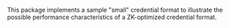 This package implements a sample "small" credential format to illustrate the
possible performance characteristics of a ZK-optimized credential format.